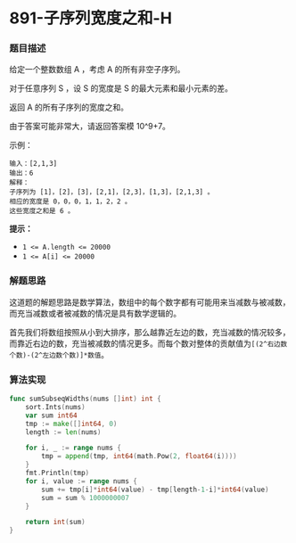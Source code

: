 # 891-子序列宽度之和-H

### 题目描述

给定一个整数数组 A ，考虑 A 的所有非空子序列。

对于任意序列 S ，设 S 的宽度是 S 的最大元素和最小元素的差。

返回 A 的所有子序列的宽度之和。

由于答案可能非常大，请返回答案模 10^9+7。

示例：

```
输入：[2,1,3]
输出：6
解释：
子序列为 [1]，[2]，[3]，[2,1]，[2,3]，[1,3]，[2,1,3] 。
相应的宽度是 0，0，0，1，1，2，2 。
这些宽度之和是 6 。
```

**提示：**

- `1 <= A.length <= 20000`
- `1 <= A[i] <= 20000`

### 解题思路

这道题的解题思路是数学算法，数组中的每个数字都有可能用来当减数与被减数，而充当减数或者被减数的情况是具有数学逻辑的。

首先我们将数组按照从小到大排序，那么越靠近左边的数，充当减数的情况较多，而靠近右边的数，充当被减数的情况更多。而每个数对整体的贡献值为`[(2^右边数个数)-(2^左边数个数)]*数值`。

### 算法实现

```go
func sumSubseqWidths(nums []int) int {
	sort.Ints(nums)
	var sum int64
	tmp := make([]int64, 0)
	length := len(nums)

	for i, _ := range nums {
		tmp = append(tmp, int64(math.Pow(2, float64(i))))
	}
	fmt.Println(tmp)
	for i, value := range nums {
		sum += tmp[i]*int64(value) - tmp[length-1-i]*int64(value)
		sum = sum % 1000000007
	}

	return int(sum)
}
```

